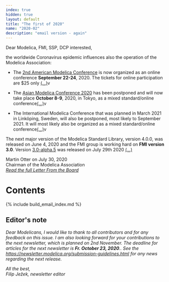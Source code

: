 ```yaml
---
index: true
hidden: true
layout: default
title: "The first of 2020"
name: "2020-02"
description: "email version - again"
---
```


Dear Modelica, FMI, SSP, DCP interested,

the worldwide Coronavirus epidemic influences also the operation of the Modelica Association:

- The [2nd American Modelica Conference](https://www.modelica.org/events/modelica2020Americas)
  is now organized as an online conference **September 22-24**, 2020. The tickets for online participation are $25 only [(...)](https://newsletter.modelica.org/2020-02/index#letter-from-the-board)v

- The [Asian Modelica Conference 2020](https://2020.asian.conference.modelica.org/) 
  has been postponed and will now take place **October 8-9**, 2020, in Tokyo, as a mixed
  standard/online conference[(...)](https://newsletter.modelica.org/2020-02/index#letter-from-the-board)v

- The International Modelica Conference that was planned in March 2021 in Linköping, Sweden, will also be
  postponed, most likely to September 2021. It will most likely also be organized as a mixed
  standard/online conference[(...)](https://newsletter.modelica.org/2020-02/index#letter-from-the-board)v

The next major version of the Modelica Standard Library, version 4.0.0, was released on June 4, 2020 and the FMI group is working hard on **FMI version 3.0**. Version [3.0-alpha.5](https://github.com/modelica/fmi-standard) was released on July 29th 2020 [(...)](https://newsletter.modelica.org/2020-02/index#letter-from-the-board)

Martin Otter on July 30, 2020    
Chairman of the Modelica Association    
*[Read the full Letter From the Board](https://newsletter.modelica.org/2020-02/index#letter-from-the-board)*

# Contents
{% include build_email_index.md %}



## Editor's note
*Dear Modelicans, I would like to thank to all contributors and for any feedback on this issue. I am also looking forward for your contributions to the next newsletter, which is  planned on 2nd November. The deadline for articles for the next newsletter is **Fr. October 23, 2020**.. See the https://newsletter.modelica.org/submission-guidelines.html for any news regarding the next release.*

*All the best,    
Filip Ježek, newsletter editor*
